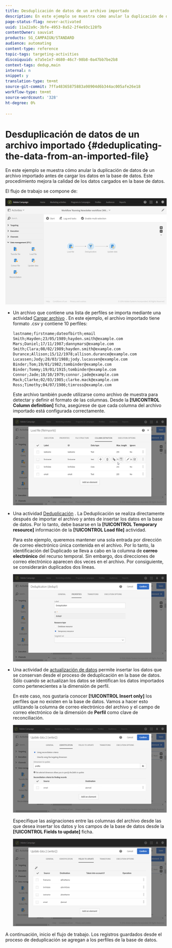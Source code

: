 ```yaml
---
title: Desduplicación de datos de un archivo importado
description: En este ejemplo se muestra cómo anular la duplicación de datos de un archivo importado antes de cargar los datos en la base de datos.
page-status-flag: never-activated
uuid: 11a22a9c-3bfe-4953-8a52-2f4e93c128fb
contentOwner: sauviat
products: SG_CAMPAIGN/STANDARD
audience: automating
content-type: reference
topic-tags: targeting-activities
discoiquuid: e7a5e1e7-4680-46c7-98b8-0a47bb7be2b8
context-tags: dedup,main
internal: n
snippet: y
translation-type: tm+mt
source-git-commit: 7ffa48365875883a98904d6b344ac005afe26e18
workflow-type: tm+mt
source-wordcount: '328'
ht-degree: 0%

---
```



# Desduplicación de datos de un archivo importado {#deduplicating-the-data-from-an-imported-file}

En este ejemplo se muestra cómo anular la duplicación de datos de un archivo importado antes de cargar los datos en la base de datos. Este procedimiento mejora la calidad de los datos cargados en la base de datos.

El flujo de trabajo se compone de:

![](assets/deduplication_example2_workflow.png)

* Un archivo que contiene una lista de perfiles se importa mediante una actividad [Cargar archivo](../../automating/using/load-file.md) . En este ejemplo, el archivo importado tiene formato .csv y contiene 10 perfiles:

   ```
   lastname;firstname;dateofbirth;email
   Smith;Hayden;23/05/1989;hayden.smith@example.com
   Mars;Daniel;17/11/1987;dannymars@example.com
   Smith;Clara;08/02/1989;hayden.smith@example.com
   Durance;Allison;15/12/1978;allison.durance@example.com
   Lucassen;Jody;28/03/1988;jody.lucassen@example.com
   Binder;Tom;19/01/1982;tombinder@example.com
   Binder;Tommy;19/01/1915;tombinder@example.com
   Connor;Jade;10/10/1979;connor.jade@example.com
   Mack;Clarke;02/03/1985;clarke.mack@example.com
   Ross;Timothy;04/07/1986;timross@example.com
   ```

   Este archivo también puede utilizarse como archivo de muestra para detectar y definir el formato de las columnas. Desde la **[!UICONTROL Column definition]** ficha, asegúrese de que cada columna del archivo importado está configurada correctamente.

   ![](assets/deduplication_example2_fileloading.png)

* Una actividad [Deduplicación](../../automating/using/deduplication.md) . La Deduplicación se realiza directamente después de importar el archivo y antes de insertar los datos en la base de datos. Por lo tanto, debe basarse en la **[!UICONTROL Temporary resource]** información de la **[!UICONTROL Load file]** actividad.

   Para este ejemplo, queremos mantener una sola entrada por dirección de correo electrónico única contenida en el archivo. Por lo tanto, la identificación del Duplicado se lleva a cabo en la columna de **correo electrónico** del recurso temporal. Sin embargo, dos direcciones de correo electrónico aparecen dos veces en el archivo. Por consiguiente, se considerarán duplicados dos líneas.

   ![](assets/deduplication_example2_dedup.png)

* Una actividad de [actualización de datos](../../automating/using/update-data.md) permite insertar los datos que se conservan desde el proceso de deduplicación en la base de datos. Sólo cuando se actualizan los datos se identifican los datos importados como pertenecientes a la dimensión de perfil.

   En este caso, nos gustaría conocer **[!UICONTROL Insert only]** los perfiles que no existen en la base de datos. Vamos a hacer esto utilizando la columna de correo electrónico del archivo y el campo de correo electrónico de la dimensión de **Perfil** como clave de reconciliación.

   ![](assets/deduplication_example2_writer1.png)

   Especifique las asignaciones entre las columnas del archivo desde las que desea insertar los datos y los campos de la base de datos desde la **[!UICONTROL Fields to update]** ficha.

   ![](assets/deduplication_example2_writer2.png)

A continuación, inicio el flujo de trabajo. Los registros guardados desde el proceso de deduplicación se agregan a los perfiles de la base de datos.
